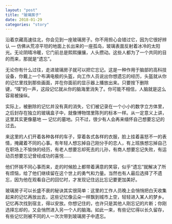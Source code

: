 ```yaml
---
layout: "post"
title: "玻璃房子"
date: 2018-01-29
categories: "story"
---
```


沿着京藏高速往北，你会见到一座玻璃房子。你不用担心会错过它，因为它很好辨认 — 仿佛从荒凉平坦的地面上长出来的一座孤岛，玻璃表面反射着冰冷的太阳光。无论阴晴冷暖，它门前总是熙熙攘攘，人头攒动。这些人都为了一个共同的目的而来，那就是“遗忘”。

无论你有什么过往，走进玻璃房子就可以把它忘记。这是一种作用于脑部的高科技设备，你戴上一个布满电极的头盔，向工作人员说出你想遗忘的经历，头盔就从你的记忆里找到那些画面，并在你面前的显示器上播放出来。只要按下删除键，“噗”的一声，这段记忆就从你的脑海里消失了。你可能不相信，人脑就是这么容易被操纵。

实际上，被删除的记忆并没有真的消失，它们被记录在一个小小的数字立方体里，之后封存在独立的玻璃盒子中，就像博物馆里陈列的标本一样。从一定意义上讲，这里其实更像墓地 — 记忆的墓地。只不过，很少有人会再来缅怀自己想要忘记的过去。

来这里的人们开着各种各样的车子，穿着各式各样的衣服，脸上挂着喜怒不一的表情，掩藏着不同的心事。有年轻人想忘掉自己刚分手的恋人，有上班族想忘掉自己在职场上不愉快的经历，有老人想要忘却死去的儿孙，有商人想要忘记失败，有运动员想要忘记曾经成功的喜悦……

他们怀揣不同心事而来，走的时候脸上都带着满意的笑容，似乎“遗忘”就解决了所有烦恼，给了他们继续留在这个世上的勇气和力量。当然也有人最后选择了不遗忘，因为他在观看自己的回忆时，才发现记住远比忘记要更加美好。

玻璃房子可以长盛不衰的秘诀其实很简单：这里的工作人员晚上会悄悄把白天收集起来的记忆再放出去，这些记忆像云朵一样飘到城市上空，轻轻进入某人的梦乡。记忆再次找到宿主，得以安放。你想记住的，也许只是其他人刚忘记的片断；你刚选择忘却的，又会悄然进入另一个人的脑海。如此一来，有些记忆得以长久留存，有些记忆则被不同的人一次次带到玻璃房子中遗忘。
